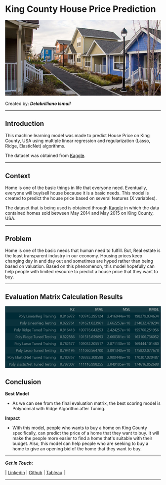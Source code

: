 # **King County House Price Prediction**
![image](https://raw.githubusercontent.com/delabrilliano/KC-House-Price-Pred/main/image/residential.jpg)

Created by: _**Delabrilliano Ismail**_
<hr>

## **Introduction**

This machine learning model was made to predict House Price on King County, USA using multiple linear regression and regularization (Lasso, Ridge, ElasticNet) algorithms.

The dataset was obtained from [Kaggle](https://www.kaggle.com/datasets/harlfoxem/housesalesprediction).

<hr>

## **Context**

Home is one of the basic things in life that everyone need. Eventually, everyone will buy/sell house because it is a basic needs. This model is created to predict the house price based on several features (X variables).

The dataset that is being used is obtained through [Kaggle](https://www.kaggle.com/datasets/harlfoxem/housesalesprediction) in which the data contained homes sold between May 2014 and May 2015 on King County, USA.

<hr>

## **Problem**

Home is one of the basic needs that human need to fulfill. But, Real estate is the least transparent industry in our economy. Housing prices keep changing day in and day out and sometimes are hyped rather than being based on valuation. Based on this phenomenon, this model hopefully can help people with limited resource to predict a house price that they want to buy.

<hr>

## **Evaluation Matrix Calculation Results**

![result](https://raw.githubusercontent.com/delabrilliano/KC-House-Price-Pred/main/image/EvaMatrixKC.png)

## **Conclusion**

**Best Model**
- As we can see from the final evaluation matrix, the best scoring model is Polynomial with Ridge Algorithm after Tuning.

**Impact**
- With this model, people who wants to buy a home on King County specifically, can predict the price of a home that they want to buy. It will make the people more easier to find a home that's suitable with their budget. Also, this model can help people who are seeking to buy a home to give an opening bid of the home that they want to buy.

<hr>

_**Get in Touch:**_

| [Linkedin](https://www.linkedin.com/in/delabrilliano-ismail-05758715a/) | [Github](https://github.com/delabrilliano) | [Tableau](https://public.tableau.com/app/profile/delabrilliano.ismail) |
<hr>
